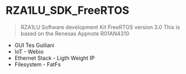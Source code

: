 # RZA1LU_SDK_FreeRTOS
> RZA1LU Software development Kit FreeRTOS version 3.0
> This is based on the Renesas Appnote R01AN4310

+ GUI Tes Guiliani
+ IoT - Webio
+ Ethernet Stack - Ligth Weight IP
+ Filesystem - FatFs